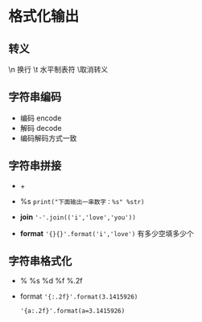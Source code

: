 # 格式化输出

## 转义

\n 换行   \t 水平制表符  \取消转义

## 字符串编码

- 编码  encode
- 解码  decode
- 编码解码方式一致

## 字符串拼接

- \+
- %s  `print("下面输出一串数字：%s" %str)`

- **join**  `'-'.join(('i','love','you'))`

- **format**  `'{}{}'.format('i','love')`  有多少空填多少个

## 字符串格式化

- %    %s  %d  %f %.2f

- format  `'{:.2f}'.format(3.1415926)`

  `'{a:.2f}'.format(a=3.1415926)`























